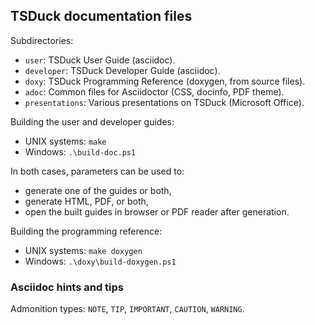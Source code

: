 ## TSDuck documentation files

Subdirectories:

- `user`: TSDuck User Guide (asciidoc).
- `developer`: TSDuck Developer Guide (asciidoc).
- `doxy`: TSDuck Programming Reference (doxygen, from source files).
- `adoc`: Common files for Asciidoctor (CSS, docinfo, PDF theme).
- `presentations`: Various presentations on TSDuck (Microsoft Office).

Building the user and developer guides:

- UNIX systems: `make`
- Windows: `.\build-doc.ps1`

In both cases, parameters can be used to:

- generate one of the guides or both,
- generate HTML, PDF, or both,
- open the built guides in browser or PDF reader after generation.

Building the programming reference:

- UNIX systems: `make doxygen`
- Windows: `.\doxy\build-doxygen.ps1`

### Asciidoc hints and tips

Admonition types:  `NOTE`, `TIP`, `IMPORTANT`, `CAUTION`, `WARNING`.
